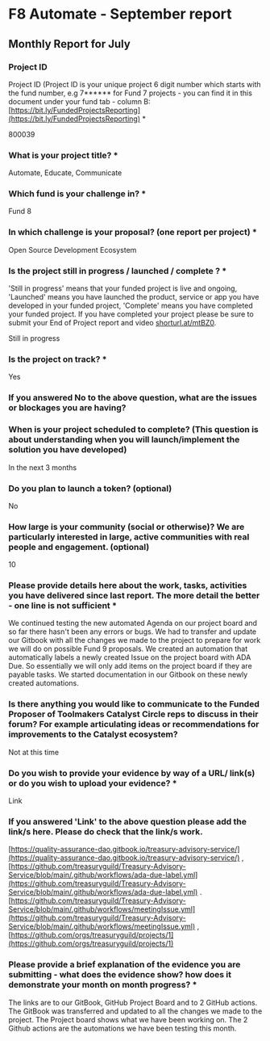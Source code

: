 # F8 Automate - September report

## Monthly Report for July

### Project ID

Project ID (Project ID is your unique project 6 digit number which starts with the fund number, e.g 7\*\*\*\*\*\* for Fund 7 projects - you can find it in this document under your fund tab - column B: [https://bit.ly/FundedProjectsReporting](https://bit.ly/FundedProjectsReporting) \*

800039

### What is your project title? \*

Automate, Educate, Communicate

### Which fund is your challenge in? \*

Fund 8

### In which challenge is your proposal? (one report per project) \*

Open Source Development Ecosystem

### Is the project still in progress / launched / complete ? \*

'Still in progress' means that your funded project is live and ongoing, 'Launched' means you have launched the product, service or app you have developed in your funded project, 'Complete' means you have completed your funded project. If you have completed your project please be sure to submit your End of Project report and video [shorturl.at/mtBZ0](http://shorturl.at/mtBZ0).

Still in progress

### Is the project on track? \*

Yes

### If you answered No to the above question, what are the issues or blockages you are having?



### When is your project scheduled to complete? (This question is about understanding when you will launch/implement the solution you have developed)

In the next 3 months

### Do you plan to launch a token? (optional)

No

### How large is your community (social or otherwise)? We are particularly interested in large, active communities with real people and engagement. (optional)

10

### Please provide details here about the work, tasks, activities you have delivered since last report. The more detail the better - one line is not sufficient \*

We continued testing the new automated Agenda on our project board and so far there hasn't been any errors or bugs. We had to transfer and update our Gitbook with all the changes we made to the project to prepare for work we will do on possible Fund 9 proposals. We created an automation that automatically labels a newly created Issue on the project board with ADA Due. So essentially we will only add items on the project board if they are payable tasks. We started documentation in our Gitbook on these newly created automations.

### Is there anything you would like to communicate to the Funded Proposer of Toolmakers Catalyst Circle reps to discuss in their forum? For example articulating ideas or recommendations for improvements to the Catalyst ecosystem?

Not at this time

### Do you wish to provide your evidence by way of a URL/ link(s) or do you wish to upload your evidence? \*

Link

### If you answered 'Link' to the above question please add the link/s here. Please do check that the link/s work.

[https://quality-assurance-dao.gitbook.io/treasury-advisory-service/](https://quality-assurance-dao.gitbook.io/treasury-advisory-service/) , [https://github.com/treasuryguild/Treasury-Advisory-Service/blob/main/.github/workflows/ada-due-label.yml](https://github.com/treasuryguild/Treasury-Advisory-Service/blob/main/.github/workflows/ada-due-label.yml) . [https://github.com/treasuryguild/Treasury-Advisory-Service/blob/main/.github/workflows/meetingIssue.yml](https://github.com/treasuryguild/Treasury-Advisory-Service/blob/main/.github/workflows/meetingIssue.yml) , [https://github.com/orgs/treasuryguild/projects/1](https://github.com/orgs/treasuryguild/projects/1)

### Please provide a brief explanation of the evidence you are submitting - what does the evidence show? how does it demonstrate your month on month progress? \*

The links are to our GitBook, GitHub Project Board and to 2 GitHub actions. The GitBook was transferred and updated to all the changes we made to the project. The Project board shows what we have been working on. The 2 Github actions are the automations we have been testing this month.
